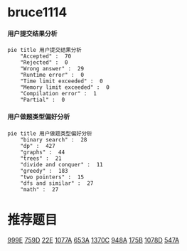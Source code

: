 # bruce1114

<!-- tabs:start -->



#### **用户提交结果分析**

```mermaid
pie title 用户提交结果分析
    "Accepted" :  70
    "Rejected" :  0
    "Wrong answer" :  29
    "Runtime error" :  0
    "Time limit exceeded" :  0
    "Memory limit exceeded" :  0
    "Compilation error" :  1
    "Partial" :  0
```

#### **用户做题类型偏好分析**

```mermaid
pie title 用户做题类型偏好分析
    "binary search" :  28
    "dp" :  427
    "graphs" :  44
    "trees" :  21
    "divide and conquer" :  11
    "greedy" :  183
    "two pointers" :  15
    "dfs and similar" :  27
    "math" :  27
```



<!-- tabs:end -->
# 推荐题目
[999E](https://codeforces.com/contest/999/problem/E)
[759D](https://codeforces.com/contest/759/problem/D)
[22E](https://codeforces.com/contest/22/problem/E)
[1077A](https://codeforces.com/contest/1077/problem/A)
[653A](https://codeforces.com/contest/653/problem/A)
[1370C](https://codeforces.com/contest/1370/problem/C)
[948A](https://codeforces.com/contest/948/problem/A)
[175B](https://codeforces.com/contest/175/problem/B)
[1078D](https://codeforces.com/contest/1078/problem/D)
[547A](https://codeforces.com/contest/547/problem/A)
